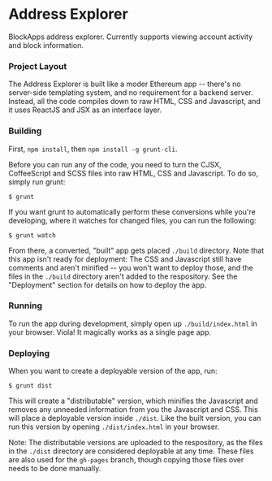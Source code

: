 # Address Explorer

BlockApps address explorer. Currently supports viewing account activity and block information.

### Project Layout

The Address Explorer is built like a moder Ethereum app -- there's no server-side templating system, and no requirement for a backend server. Instead, all the code compiles down to raw HTML, CSS and Javascript, and it uses ReactJS and JSX as an interface layer. 

### Building

First, `npm install`, then `npm install -g grunt-cli`.

Before you can run any of the code, you need to turn the CJSX, CoffeeScript and SCSS files into raw HTML, CSS and Javascript. To do so, simply run grunt:

`$ grunt`

If you want grunt to automatically perform these conversions while you're developing, where it watches for changed files, you can run the following:

`$ grunt watch`

From there, a converted, "built" app gets placed `./build` directory. Note that this app isn't ready for deployment: The CSS and Javascript still have comments and aren't minified -- you won't want to deploy those, and the files in the `./build` directory aren't added to the respository. See the "Deployment" section for details on how to deploy the app.

### Running

To run the app during development, simply open up `./build/index.html` in your browser. Viola! It magically works as a single page app.

### Deploying

When you want to create a deployable version of the app, run:

`$ grunt dist`

This will create a "distributable" version, which minifies the Javascript and removes any unneeded information from you the Javascript and CSS. This will place a deployable version inside `./dist`. Like the built version, you can run this version by opening `./dist/index.html` in your browser. 

Note: The distributable versions are uploaded to the respository, as the files in the `./dist` directory are considered deployable at any time. These files are also used for the `gh-pages` branch, though copying those files over needs to be done manually.
